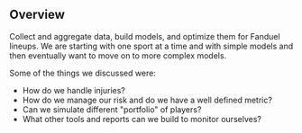 ## Overview

Collect and aggregate data, build models, and optimize them for Fanduel lineups.  We are starting with one sport at a time and with simple models and then eventually want to move on to more complex models.

Some of the things we discussed were:
- How do we handle injuries?
- How do we manage our risk and do we have a well defined metric?
- Can we simulate different "portfolio" of players?
- What other tools and reports can we build to monitor ourselves?

